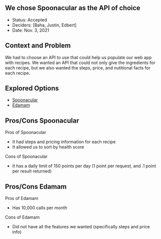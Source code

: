 ## We chose Spoonacular as the API of choice

- Status: Accepted
- Deciders: [Baha, Justin, Edbert]
- Date: Nov. 3, 2021

## Context and Problem

We had to choose an API to use that could help us populate our web app with recipes. We wanted an API that could not only give the ingredients for each recipe, but we also wanted the steps, price, and nutitional facts for each recipe.

## Explored Options
- [Spoonacular](https://spoonacular.com/)
- [Edamam](https://www.edamam.com/)

## Pros/Cons Spoonacular

Pros of Spoonacular
- It had steps and pricing information for each recipe
- It allowed us to sort by health score

Cons of Spoonacular
- It has a daily limit of 150 points per day (1 point per request, and .1 point per result returned)

## Pros/Cons Edamam

Pros of Edamam
- Has 10,000 calls per month

Cons of Edamam
- Did not have all the features we wanted (specifically steps and price info)

